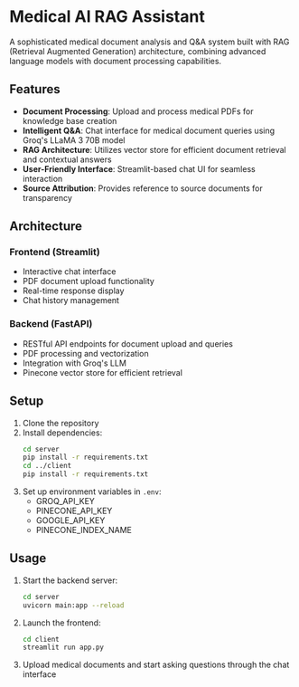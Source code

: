 # Medical AI RAG Assistant

A sophisticated medical document analysis and Q&A system built with RAG (Retrieval Augmented Generation) architecture, combining advanced language models with document processing capabilities.

## Features

- **Document Processing**: Upload and process medical PDFs for knowledge base creation
- **Intelligent Q&A**: Chat interface for medical document queries using Groq's LLaMA 3 70B model
- **RAG Architecture**: Utilizes vector store for efficient document retrieval and contextual answers
- **User-Friendly Interface**: Streamlit-based chat UI for seamless interaction
- **Source Attribution**: Provides reference to source documents for transparency

## Architecture

### Frontend (Streamlit)
- Interactive chat interface
- PDF document upload functionality
- Real-time response display
- Chat history management

### Backend (FastAPI)
- RESTful API endpoints for document upload and queries
- PDF processing and vectorization
- Integration with Groq's LLM
- Pinecone vector store for efficient retrieval

## Setup

1. Clone the repository
2. Install dependencies:
   ```bash
   cd server
   pip install -r requirements.txt
   cd ../client
   pip install -r requirements.txt
   ```
3. Set up environment variables in `.env`:
   - GROQ_API_KEY
   - PINECONE_API_KEY
   - GOOGLE_API_KEY
   - PINECONE_INDEX_NAME

## Usage

1. Start the backend server:
   ```bash
   cd server
   uvicorn main:app --reload
   ```

2. Launch the frontend:
   ```bash
   cd client
   streamlit run app.py
   ```

3. Upload medical documents and start asking questions through the chat interface


